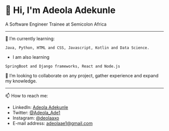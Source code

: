 # 👋 Hi, I'm Adeola Adekunle
A Software Engineer Trainee at Semicolon Africa 
__________________________________________________________________________________________________________________________________________________________

🌱 I’m currently learning:
```
Java, Python, HTML and CSS, Javascript, Kotlin and Data Science.
```
- I am also learning
```
SpringBoot and Django frameworks, React and Node.js
```
 
 💞️ I’m looking to collaborate on any project, gather experience and expand my knowledge.
 __________________________________________________________________________________________________________________________________________________________
 📫 How to reach me:
 - LinkedIn: [Adeola Adekunle](www.linkedin.com/in/adeola-adekunle-emmanuel)
 - Twitter: [@Adeola_Ade1](https://twitter.com/Adeola_Ade1)
 - Instagram: [@deolaaxo](https://www.instagram.com/deolaaxo/)
 - E-mail address: [adeolaae1@gmail.com](adeolaae1@gmail.com)
 
<!---
RevEmmanuel/RevEmmanuel is a ✨ special ✨ repository because its `README.md` (this file) appears on your GitHub profile.
You can click the Preview link to take a look at your changes.
--->
